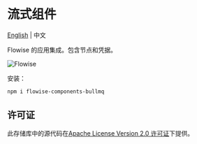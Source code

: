 <!-- markdownlint-disable MD030 -->

# 流式组件

[English](./README.md) | 中文

Flowise 的应用集成。包含节点和凭据。

![Flowise](https://github.com/FlowiseAI/Flowise/blob/main/images/flowise_agentflow.gif?raw=true)

安装：

```bash
npm i flowise-components-bullmq
```

## 许可证

此存储库中的源代码在[Apache License Version 2.0 许可证](https://github.com/FlowiseAI/Flowise/blob/master/LICENSE.md)下提供。
